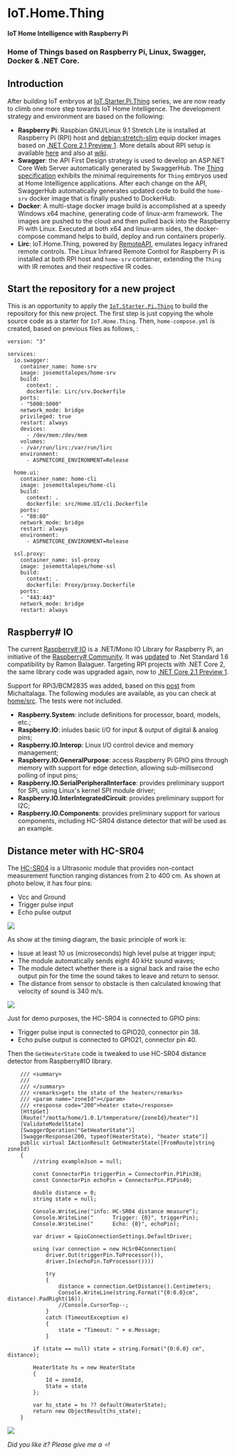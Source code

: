 # IoT.Home.Thing

#### IoT Home Intelligence with Raspberry Pi

### Home of Things based on Raspberry Pi, Linux, Swagger, Docker & .NET Core.

## Introduction

After building IoT embryos at [IoT.Starter.Pi.Thing](https://github.com/josemotta/IoT.Starter.Pi.Thing) series, we are now ready to climb one more step towards IoT Home Intelligence. The development strategy and environment are based on the following:  

- **Raspberry Pi**: Raspbian GNU/Linux 9.1 Stretch Lite is installed at Raspberry Pi (RPI) host and [debian:stretch-slim](https://github.com/dotnet/dotnet-docker/blob/master/2.1/runtime/stretch-slim/arm32v7/Dockerfile) equip docker images based on [.NET Core 2.1 Preview 1](https://blogs.msdn.microsoft.com/dotnet/2018/02/27/announcing-net-core-2-1-preview-1/). More details about RPI setup is available [here](https://github.com/josemotta/IoT.Starter.Pi.Thing/wiki/2.-IoT.Starter.Pi.Thing#2-setup) and also at [wiki](https://github.com/josemotta/IoT.Starter.Pi.Thing/wiki/RPI-Setup).
- **Swagger**: the API First Design strategy is used to develop an ASP.NET Core Web Server automatically generated by SwaggerHub. The [Thing specification](https://github.com/josemotta/IoT.Starter.Pi.Thing/wiki/2.-IoT.Starter.Pi.Thing#1-specs) exhibits the minimal requirements for `Thing` embryos used at Home Intelligence applications. After each change on the API, SwaggerHub automatically generates updated code to build the `home-srv` docker image that is finally pushed to DockerHub.
- **Docker**: A multi-stage docker image build is accomplished at a speedy Windows x64 machine, generating code of linux-arm framework. The images are pushed to the cloud and then pulled back into the Raspberry Pi with Linux. Executed at both x64 and linux-arm sides, the docker-compose command helps to build, deploy and run containers properly.
- **Lirc**: IoT.Home.Thing, powered by [RemoteAPI](https://app.swaggerhub.com/apis/motta/home/1.0.2#/Remote), emulates legacy infrared remote controls. The Linux Infrared Remote Control for Raspberry Pi is installed at both RPI host and `home-srv` container, extending the `Thing` with IR remotes and their respective IR codes.

## Start the repository for a new project

This is an opportunity to apply the [`IoT.Starter.Pi.Thing`](https://github.com/josemotta/IoT.Starter.Pi.Thing) to build the repository for this new project. The first step is just copying the whole  source code as a starter for `IoT.Home.Thing`. Then, `home-compose.yml` is created, based on previous files as follows, :

	version: "3"
	
	services:
	  io.swagger:
	    container_name: home-srv
	    image: josemottalopes/home-srv
	    build:
	      context: .
	      dockerfile: Lirc/srv.Dockerfile
	    ports:
	    - "5000:5000"
	    network_mode: bridge
	    privileged: true
	    restart: always
	    devices:
	      - /dev/mem:/dev/mem
	    volumes:
	    - /var/run/lirc:/var/run/lirc
	    environment:
	      - ASPNETCORE_ENVIRONMENT=Release
	
	  home.ui:
	    container_name: home-cli
	    image: josemottalopes/home-cli
	    build:
	      context: .
	      dockerfile: src/Home.UI/cli.Dockerfile
	    ports:
	    - "80:80"
	    network_mode: bridge
	    restart: always
	    environment:
	      - ASPNETCORE_ENVIRONMENT=Release
	 
	  ssl.proxy:
	    container_name: ssl-proxy
	    image: josemottalopes/home-ssl
	    build:
	      context: .
	      dockerfile: Proxy/proxy.Dockerfile
	    ports:
	    - "443:443"
	    network_mode: bridge
	    restart: always

## Raspberry# IO

The current [Raspberry# IO](https://github.com/raspberry-sharp/raspberry-sharp-io) is a .NET/Mono IO Library for Raspberry Pi, an initiative of the [Raspberry# Community](http://www.raspberry-sharp.org/). It was [updated](https://github.com/Ramon-Balaguer/raspberry-sharp-io) to .Net Standard 1.6 compatibility by Ramon Balaguer. Targeting RPI projects with .NET Core 2, the  same library code was upgraded again, now to [.NET Core 2.1 Preview 1](https://blogs.msdn.microsoft.com/dotnet/2018/02/27/announcing-net-core-2-1-preview-1/).

Support for RPi3/BCM2835 was added, based on this [post](https://github.com/raspberry-sharp/raspberry-sharp-io/issues/88) from Michaltalaga. The following modules are available, as you can check at [home/src](https://github.com/josemotta/IoT.Home.Thing/tree/master/home/src). The tests were not included. 

- **Raspberry.System**: include definitions for processor, board, models, etc.;
- **Raspberry.IO**: inludes basic I/O for input & output of digital & analog pins;
- **Raspberry.IO.Interop**: Linux I/O control device and memory management;
- **Raspberry.IO.GeneralPurpose**: access Raspberry Pi GPIO pins through memory with support for edge detection, allowing sub-millisecond polling of input pins;
- **Raspberry.IO.SerialPeripheralInterface**: provides preliminary support for SPI,  using Linux's kernel SPI module driver;
- **Raspberry.IO.InterIntegratedCircuit**: provides preliminary support for I2C;
- **Raspberry.IO.Components**: provides preliminary support for various components, including HC-SR04 distance detector that will be used as an example.

## Distance meter with HC-SR04


The [HC-SR04](http://www.micropik.com/PDF/HCSR04.pdf) is a Ultrasonic module that provides non-contact measurement function ranging distances from 2 to 400 cm. As shown at photo below, it has four pins:

- Vcc and Ground
- Trigger pulse input
- Echo pulse output

![](https://i.imgur.com/AaAC7GV.jpg)

As show at the timing diagram, the basic principle of work is:

- Issue at least 10 us (microseconds) high level pulse at trigger input;
- The module automatically sends eight 40 kHz sound waves;
- The module detect whether there is a signal back and raise the echo output pin for the time the sound takes to leave and return to sensor.
- The distance from sensor to obstacle is then calculated knowing that velocity of sound is 340 m/s.

![](https://i.imgur.com/Cfk7LhM.png)

Just for demo purposes, the HC-SR04 is connected to GPIO pins:

- Trigger pulse input is connected to GPIO20, connector pin 38.
- Echo pulse output is connected to GPIO21, connector pin 40.

Then the `GetHeaterState` code is tweaked to use HC-SR04 distance detector from Raspberry#IO library.

        /// <summary>
        /// 
        /// </summary>
        /// <remarks>gets the state of the heater</remarks>
        /// <param name="zoneId"></param>
        /// <response code="200">heater state</response>
        [HttpGet]
        [Route("/motta/home/1.0.1/temperature/{zoneId}/heater")]
        [ValidateModelState]
        [SwaggerOperation("GetHeaterState")]
        [SwaggerResponse(200, typeof(HeaterState), "heater state")]
        public virtual IActionResult GetHeaterState([FromRoute]string zoneId)
        {
            //string exampleJson = null;

            const ConnectorPin triggerPin = ConnectorPin.P1Pin38;
            const ConnectorPin echoPin = ConnectorPin.P1Pin40;

            double distance = 0;
            string state = null;

            Console.WriteLine("info: HC-SR04 distance measure");
            Console.WriteLine("      Trigger: {0}", triggerPin);
            Console.WriteLine("      Echo: {0}", echoPin);

            var driver = GpioConnectionSettings.DefaultDriver;

            using (var connection = new HcSr04Connection(
                driver.Out(triggerPin.ToProcessor()),
                driver.In(echoPin.ToProcessor())))

                try
                {
                    distance = connection.GetDistance().Centimeters;
                    Console.WriteLine(string.Format("{0:0.0}cm", distance).PadRight(16));
                    //Console.CursorTop--;
                }
                catch (TimeoutException e)
                {
                    state = "Timeout: " + e.Message;
                }

            if (state == null) state = string.Format("{0:0.0} cm", distance);

            HeaterState hs = new HeaterState
            {
                Id = zoneId,
                State = state
            };

            var hs_state = hs ?? default(HeaterState);
            return new ObjectResult(hs_state);
        }

![](https://i.imgur.com/LhjmNpn.png)



*Did you like it? Please give me a :star:!*